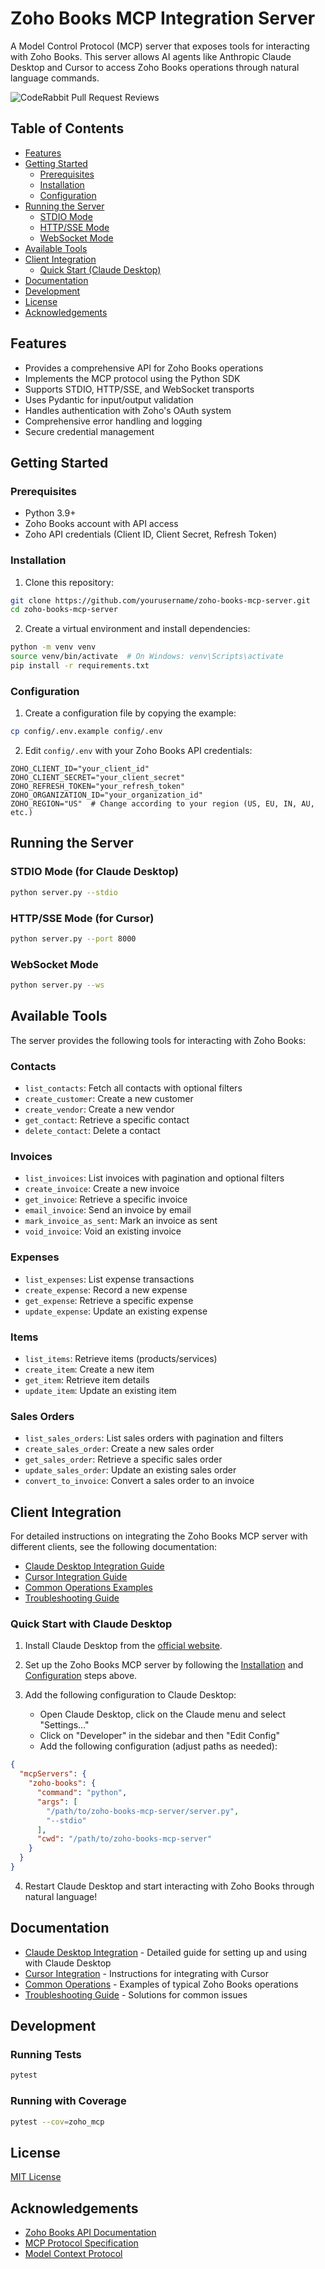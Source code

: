 # Zoho Books MCP Integration Server

A Model Control Protocol (MCP) server that exposes tools for interacting with Zoho Books. This server allows AI agents like Anthropic Claude Desktop and Cursor to access Zoho Books operations through natural language commands.

![CodeRabbit Pull Request Reviews](https://img.shields.io/coderabbit/prs/github/kkeeling/zoho-mcp?utm_source=oss&utm_medium=github&utm_campaign=kkeeling%2Fzoho-mcp&labelColor=171717&color=FF570A&link=https%3A%2F%2Fcoderabbit.ai&label=CodeRabbit+Reviews)

## Table of Contents

- [Features](#features)
- [Getting Started](#getting-started)
  - [Prerequisites](#prerequisites)
  - [Installation](#installation)
  - [Configuration](#configuration)
- [Running the Server](#running-the-server)
  - [STDIO Mode](#stdio-mode-for-claude-desktop)
  - [HTTP/SSE Mode](#httpsse-mode-for-cursor)
  - [WebSocket Mode](#websocket-mode)
- [Available Tools](#available-tools)
- [Client Integration](#client-integration)
  - [Quick Start (Claude Desktop)](#quick-start-with-claude-desktop)
- [Documentation](#documentation)
- [Development](#development)
- [License](#license)
- [Acknowledgements](#acknowledgements)

## Features

- Provides a comprehensive API for Zoho Books operations
- Implements the MCP protocol using the Python SDK
- Supports STDIO, HTTP/SSE, and WebSocket transports
- Uses Pydantic for input/output validation
- Handles authentication with Zoho's OAuth system
- Comprehensive error handling and logging
- Secure credential management

## Getting Started

### Prerequisites

- Python 3.9+
- Zoho Books account with API access
- Zoho API credentials (Client ID, Client Secret, Refresh Token)

### Installation

1. Clone this repository:
```bash
git clone https://github.com/yourusername/zoho-books-mcp-server.git
cd zoho-books-mcp-server
```

2. Create a virtual environment and install dependencies:
```bash
python -m venv venv
source venv/bin/activate  # On Windows: venv\Scripts\activate
pip install -r requirements.txt
```

### Configuration

1. Create a configuration file by copying the example:
```bash
cp config/.env.example config/.env
```

2. Edit `config/.env` with your Zoho Books API credentials:
```
ZOHO_CLIENT_ID="your_client_id"
ZOHO_CLIENT_SECRET="your_client_secret"
ZOHO_REFRESH_TOKEN="your_refresh_token"
ZOHO_ORGANIZATION_ID="your_organization_id"
ZOHO_REGION="US"  # Change according to your region (US, EU, IN, AU, etc.)
```

## Running the Server

### STDIO Mode (for Claude Desktop)

```bash
python server.py --stdio
```

### HTTP/SSE Mode (for Cursor)

```bash
python server.py --port 8000
```

### WebSocket Mode

```bash
python server.py --ws
```

## Available Tools

The server provides the following tools for interacting with Zoho Books:

### Contacts
- `list_contacts`: Fetch all contacts with optional filters
- `create_customer`: Create a new customer
- `create_vendor`: Create a new vendor
- `get_contact`: Retrieve a specific contact
- `delete_contact`: Delete a contact

### Invoices
- `list_invoices`: List invoices with pagination and optional filters
- `create_invoice`: Create a new invoice
- `get_invoice`: Retrieve a specific invoice
- `email_invoice`: Send an invoice by email
- `mark_invoice_as_sent`: Mark an invoice as sent
- `void_invoice`: Void an existing invoice

### Expenses
- `list_expenses`: List expense transactions
- `create_expense`: Record a new expense
- `get_expense`: Retrieve a specific expense
- `update_expense`: Update an existing expense

### Items
- `list_items`: Retrieve items (products/services)
- `create_item`: Create a new item
- `get_item`: Retrieve item details
- `update_item`: Update an existing item

### Sales Orders
- `list_sales_orders`: List sales orders with pagination and filters
- `create_sales_order`: Create a new sales order
- `get_sales_order`: Retrieve a specific sales order
- `update_sales_order`: Update an existing sales order
- `convert_to_invoice`: Convert a sales order to an invoice

## Client Integration

For detailed instructions on integrating the Zoho Books MCP server with different clients, see the following documentation:

- [Claude Desktop Integration Guide](docs/client-integration/claude-desktop.md)
- [Cursor Integration Guide](docs/client-integration/cursor.md)
- [Common Operations Examples](docs/examples/common-operations.md)
- [Troubleshooting Guide](docs/troubleshooting.md)

### Quick Start with Claude Desktop

1. Install Claude Desktop from the [official website](https://claude.ai/desktop).

2. Set up the Zoho Books MCP server by following the [Installation](#installation) and [Configuration](#configuration) steps above.

3. Add the following configuration to Claude Desktop:
   - Open Claude Desktop, click on the Claude menu and select "Settings..."
   - Click on "Developer" in the sidebar and then "Edit Config"
   - Add the following configuration (adjust paths as needed):

```json
{
  "mcpServers": {
    "zoho-books": {
      "command": "python",
      "args": [
        "/path/to/zoho-books-mcp-server/server.py",
        "--stdio"
      ],
      "cwd": "/path/to/zoho-books-mcp-server"
    }
  }
}
```

4. Restart Claude Desktop and start interacting with Zoho Books through natural language!

## Documentation

- [Claude Desktop Integration](docs/client-integration/claude-desktop.md) - Detailed guide for setting up and using with Claude Desktop
- [Cursor Integration](docs/client-integration/cursor.md) - Instructions for integrating with Cursor
- [Common Operations](docs/examples/common-operations.md) - Examples of typical Zoho Books operations
- [Troubleshooting Guide](docs/troubleshooting.md) - Solutions for common issues

## Development

### Running Tests

```bash
pytest
```

### Running with Coverage

```bash
pytest --cov=zoho_mcp
```

## License

[MIT License](LICENSE)

## Acknowledgements

- [Zoho Books API Documentation](https://www.zoho.com/books/api/v3/)
- [MCP Protocol Specification](https://github.com/mcp-sdk/mcp-python-sdk)
- [Model Context Protocol](https://modelcontextprotocol.io/)
